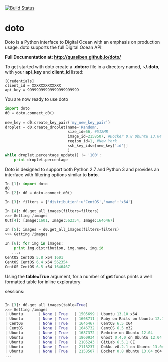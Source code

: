 [![Build Status](https://travis-ci.org/quasiben/doto.png?branch=master)](https://travis-ci.org/quasiben/doto)

doto
====

Doto is a Python interface to Digital Ocean with an emphasis on production usage.
doto supports the full Digital Ocean API:

**Full Documentation at: http://quasiben.github.io/doto/**

To get started with doto create a **.dotorc** file in a directory named, **~/.doto**, with your **api_key**
and **client_id** listed:

```
[Credentials]
client_id = XXXXXXXXXXXXX
api_key = 99999999999999999999999
```

You are now ready to use doto

```python
import doto
d0 = doto.connect_d0()

new_key = d0.create_key_pair('my_new_key_pair')
droplet = d0.create_droplet(name='Random',
                            size_id=66, #512MB
                            image_id=2158507, #Docker 0.8 Ubuntu 13.04 x64
                            region_id=1, #New York
                            ssh_key_ids=[new_key['id']]
                            )
while droplet.percentage_update() != '100':
    print droplet.percentage
```

Doto is designed to support both Python 2.7 and Python 3 and provides an interface with filtering options similar to
**boto**.

```python
In [1]: import doto
d0
In [2]: d0 = doto.connect_d0()

In [3]: filters = {'distribution':u'CentOS','name':'x64'}

In [4]: d0.get_all_images(filters=filters)
>>> Getting /images
Out[4]: [Image:1601, Image:562354, Image:1646467]

In [5]: images = d0.get_all_images(filters=filters)
>>> Getting /images

In [6]: for img in images:
    print img.distribution, img.name, img.id
   ...:
CentOS CentOS 5.8 x64 1601
CentOS CentOS 6.4 x64 562354
CentOS CentOS 6.5 x64 1646467
```

Using the **table=True** argument, for a number of **get** funcs prints a well formatted table for inline exploratory

sessions:

```python

In [3]: d0.get_all_images(table=True)
>>> Getting /images
| Ubuntu       | None | True   | 1505699 | Ubuntu 13.10 x64                                |
| Ubuntu       | None | True   | 1608711 | Ruby on Rails on Ubuntu 12.10 (Nginx + Unicorn) |
| CentOS       | None | True   | 1646467 | CentOS 6.5 x64                                  |
| CentOS       | None | True   | 1646732 | CentOS 6.5 x32                                  |
| Ubuntu       | None | True   | 1687372 | Redmine on Ubuntu 12.04                         |
| Ubuntu       | None | True   | 1860934 | Ghost 0.4.0 on Ubuntu 12.04                     |
| Ubuntu       | None | True   | 2105243 | GitLab 6.5.1 CE                                 |
| Ubuntu       | None | True   | 2118237 | Dokku-v0.2.1 on Ubuntu 13.04                    |
| Ubuntu       | None | True   | 2158507 | Docker 0.8 Ubuntu 13.04 x64                     |
...
```
